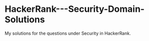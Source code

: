 # HackerRank---Security-Domain-Solutions
My solutions for the questions under Security in HackerRank.

